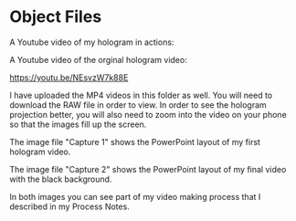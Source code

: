 # Object Files


 A Youtube video of my hologram in actions: 
 
 A Youtube video of the orginal hologram video:
 
 https://youtu.be/NEsvzW7k88E
 


I have uploaded the MP4 videos in this folder as well. You will need to download the RAW file in order to view. In order to see the hologram projection better, you will also need to zoom into the video on your phone so that the images fill up the screen. 

The image file "Capture 1" shows the PowerPoint layout of my first hologram video.

The image file "Capture 2" shows the PowerPoint layout of my final video with the black background. 

In both images you can see part of my video making process that I described in my Process Notes. 

